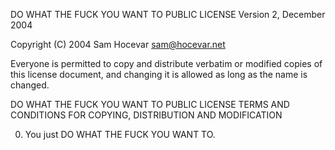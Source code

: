 DO WHAT THE FUCK YOU WANT TO PUBLIC LICENSE
Version 2, December 2004

 Copyright (C) 2004 Sam Hocevar <sam@hocevar.net>

 Everyone is permitted to copy and distribute verbatim or modified
 copies of this license document, and changing it is allowed as long
 as the name is changed.

 DO WHAT THE FUCK YOU WANT TO PUBLIC LICENSE
 TERMS AND CONDITIONS FOR COPYING, DISTRIBUTION AND MODIFICATION

  0. You just DO WHAT THE FUCK YOU WANT TO.
